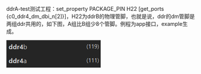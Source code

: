 ddrA-test测试工程：set_property PACKAGE_PIN H22 [get_ports {c0_ddr4_dm_dbi_n[2]}]，H22为ddrB的物理管脚，也就是说，ddr的dm管脚是两组ddr共用的，如下图，A组比B组少8个管脚。例程为app接口，example生成。

![image-20220812223323892](vu3p.assets/image-20220812223323892.png)